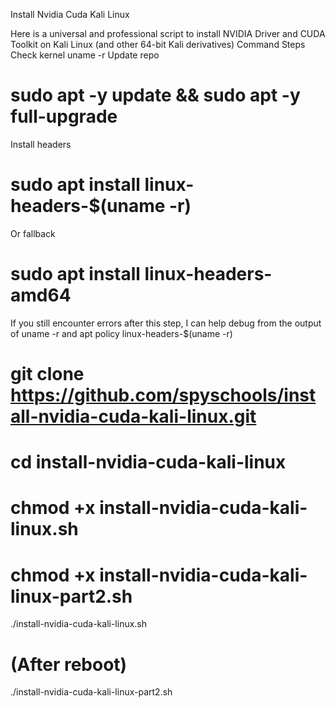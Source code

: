 Install Nvidia Cuda Kali Linux

Here is a universal and professional script to install NVIDIA Driver and CUDA Toolkit on Kali Linux (and other 64-bit Kali derivatives)
Command Steps
Check kernel uname -r
Update repo 
# sudo apt -y update && sudo apt -y full-upgrade
Install headers 
# sudo apt install linux-headers-$(uname -r)
Or fallback 
# sudo apt install linux-headers-amd64

If you still encounter errors after this step, I can help debug from the output of uname -r and apt policy linux-headers-$(uname -r)

# git clone https://github.com/spyschools/install-nvidia-cuda-kali-linux.git
# cd install-nvidia-cuda-kali-linux
# chmod +x install-nvidia-cuda-kali-linux.sh
# chmod +x install-nvidia-cuda-kali-linux-part2.sh

./install-nvidia-cuda-kali-linux.sh
# (After reboot)
./install-nvidia-cuda-kali-linux-part2.sh

